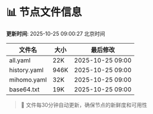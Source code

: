 # 📊 节点文件信息

**更新时间**: 2025-10-25 09:00:27 北京时间

| 文件名 | 大小 | 最后修改 |
|--------|------|----------|
| all.yaml | 22K | 2025-10-25 09:00 |
| history.yaml | 946K | 2025-10-25 09:00 |
| mihomo.yaml | 32K | 2025-10-25 09:00 |
| base64.txt | 19K | 2025-10-25 09:00 |

> 🔄 文件每30分钟自动更新，确保节点的新鲜度和可用性
